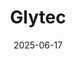 ---  
layout: startup_page  
title: "Glytec"  
id: "glytec.com"  
permalink: "/glytecglytec.com06172025/"  
website: "http://www.glytec.com"  
funding_round: "Growth Financing"  
funding_amount: "$36M"  
investors: "Savitr Capital, Hayfin Capital Management"  
about: "Glytec is an AI-powered technology platform for diabetes and related conditions. Their flagship product, Glucommander®, is a cloud-based SaaS solution for inpatient glycemic management, trusted by hospitals nationwide. They aim to improve patient outcomes, reduce costs, and optimize clinical workflows, transforming care delivery for millions."  
markets: "Healthtech, Medical, Therapeutics, Software"  
hq: "Boston, Massachusetts, United States"  
founded_year: "2006"  
linkedin: "https://www.linkedin.com/company/glytec-llc"  
twitter: "https://twitter.com/glytec"  
instagram: ""  
facebook: ""  
crunchbase: "https://www.crunchbase.com/organization/glytec"  
pitchbook: "https://pitchbook.com/profiles/company/52821-46"  

date_display: "17-Jun-2025"  
date: "2025-06-17"

# SEO Optimization  
meta_title: "Glytec - Growth Financing Funding ($36M)"  
meta_description: "Glytec, Glytec is an AI-powered technology platform for diabetes and related conditions. Their flagship product, Glucommander®, is a cloud-based SaaS solution..."  
meta_keywords: "Glytec, Healthtech, Medical, Therapeutics, Software, Growth Financing funding"  
canonical_url: "https://startup.projectstartups.com/glytecglytec.com06172025/"  
---